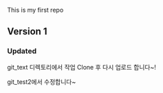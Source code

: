 This is my first repo

## Version 1


### Updated

git_text 디렉토리에서 작업
Clone 후 다시 업로드 합니다~!

git_test2에서 수정합니다~
